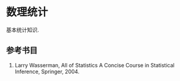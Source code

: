 # 数理统计

基本统计知识.  

## 参考书目 

1. Larry Wasserman, All of Statistics A Concise Course in Statistical Inference, Springer, 2004.
